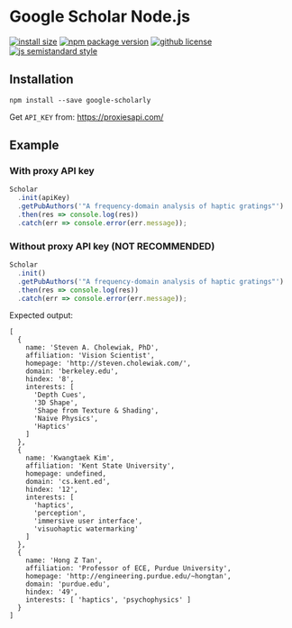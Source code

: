 # Google Scholar Node.js

[![install size](https://badgen.net/packagephobia/install/google-scholarly)](https://packagephobia.now.sh/result?p=google-scholarly)
[![npm package version](https://badgen.net/npm/v/google-scholarly)](https://npm.im/google-scholarly)
[![github license](https://badgen.net/github/license/ikovac/google-scholarly)](https://github.com/ikovac/google-scholarly/blob/master/LICENSE)
[![js semistandard style](https://badgen.net/badge/code%20style/semistandard/pink)](https://github.com/Flet/semistandard)

## Installation

```
npm install --save google-scholarly
```

Get `API_KEY` from: https://proxiesapi.com/

## Example

### With proxy API key

```js
Scholar
  .init(apiKey)
  .getPubAuthors('"A frequency-domain analysis of haptic gratings"')
  .then(res => console.log(res))
  .catch(err => console.error(err.message));
```

### Without proxy API key (NOT RECOMMENDED)

```js
Scholar
  .init()
  .getPubAuthors('"A frequency-domain analysis of haptic gratings"')
  .then(res => console.log(res))
  .catch(err => console.error(err.message));
```

Expected output:

```
[
  {
    name: 'Steven A. Cholewiak, PhD',
    affiliation: 'Vision Scientist',
    homepage: 'http://steven.cholewiak.com/',
    domain: 'berkeley.edu',
    hindex: '8',
    interests: [
      'Depth Cues',
      '3D Shape',
      'Shape from Texture & Shading',
      'Naive Physics',
      'Haptics'
    ]
  },
  {
    name: 'Kwangtaek Kim',
    affiliation: 'Kent State University',
    homepage: undefined,
    domain: 'cs.kent.ed',
    hindex: '12',
    interests: [
      'haptics',
      'perception',
      'immersive user interface',
      'visuohaptic watermarking'
    ]
  },
  {
    name: 'Hong Z Tan',
    affiliation: 'Professor of ECE, Purdue University',
    homepage: 'http://engineering.purdue.edu/~hongtan',
    domain: 'purdue.edu',
    hindex: '49',
    interests: [ 'haptics', 'psychophysics' ]
  }
]
```
